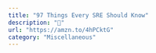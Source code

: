 ```yaml
---
title: "97 Things Every SRE Should Know"
description: "📔"
url: "https://amzn.to/4hPCktG"
category: "Miscellaneous"
---
```

